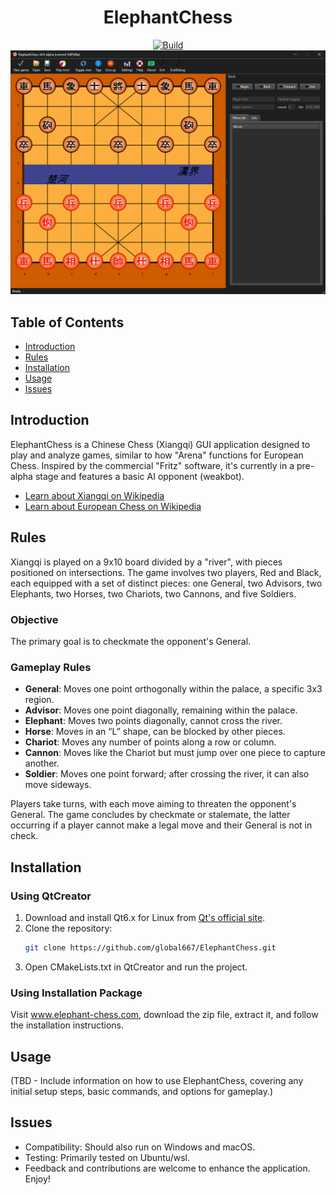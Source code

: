 <div align="center">
   
# ElephantChess
[![Build](https://github.com/global667/ElephantChess/actions/workflows/build_elephantchess.yml/badge.svg)](https://github.com/global667/ElephantChess/actions/workflows/build_elephantchess.yml)
![Screenshot](Screenshot.png)

</div>

## Table of Contents
- [Introduction](#introduction)
- [Rules](#rules)
- [Installation](#installation)
- [Usage](#usage)
- [Issues](#issues)

## Introduction
ElephantChess is a Chinese Chess (Xiangqi) GUI application designed to play and analyze games, similar to how "Arena" functions for European Chess. Inspired by the commercial "Fritz" software, it's currently in a pre-alpha stage and features a basic AI opponent (weakbot).

- [Learn about Xiangqi on Wikipedia](https://en.wikipedia.org/wiki/Xiangqi)
- [Learn about European Chess on Wikipedia](https://en.wikipedia.org/wiki/Chess)

## Rules
Xiangqi is played on a 9x10 board divided by a "river", with pieces positioned on intersections. The game involves two players, Red and Black, each equipped with a set of distinct pieces: one General, two Advisors, two Elephants, two Horses, two Chariots, two Cannons, and five Soldiers.

### Objective
The primary goal is to checkmate the opponent's General.

### Gameplay Rules
- **General**: Moves one point orthogonally within the palace, a specific 3x3 region.
- **Advisor**: Moves one point diagonally, remaining within the palace.
- **Elephant**: Moves two points diagonally, cannot cross the river.
- **Horse**: Moves in an “L” shape, can be blocked by other pieces.
- **Chariot**: Moves any number of points along a row or column.
- **Cannon**: Moves like the Chariot but must jump over one piece to capture another.
- **Soldier**: Moves one point forward; after crossing the river, it can also move sideways.

Players take turns, with each move aiming to threaten the opponent's General. The game concludes by checkmate or stalemate, the latter occurring if a player cannot make a legal move and their General is not in check.

## Installation

### Using QtCreator
1. Download and install Qt6.x for Linux from [Qt's official site](https://www.qt.io/download-open-source).
2. Clone the repository:
   ```bash
   git clone https://github.com/global667/ElephantChess.git
   ```
3. Open CMakeLists.txt in QtCreator and run the project.

### Using Installation Package

Visit www.elephant-chess.com, download the zip file, extract it, and follow the installation instructions.

## Usage

(TBD - Include information on how to use ElephantChess, covering any initial setup steps, basic commands, and options for gameplay.)

## Issues

- Compatibility: Should also run on Windows and macOS.
- Testing: Primarily tested on Ubuntu/wsl.
- Feedback and contributions are welcome to enhance the application. Enjoy!
